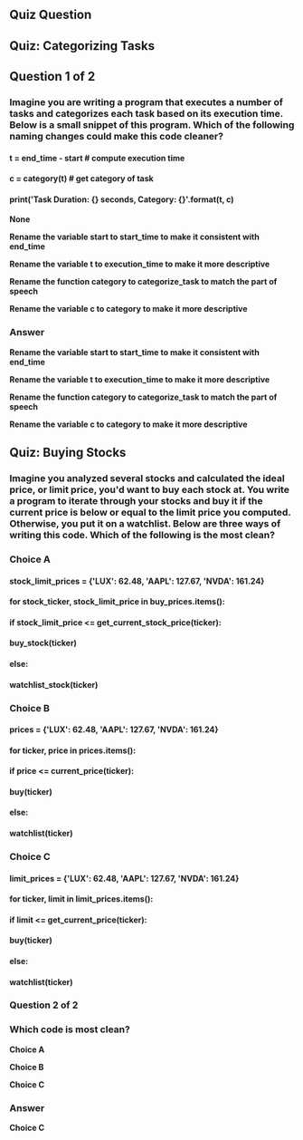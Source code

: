 ## Quiz Question

## Quiz: Categorizing Tasks

## Question 1 of 2

### Imagine you are writing a program that executes a number of tasks and categorizes each task based on its execution time. Below is a small snippet of this program. Which of the following naming changes could make this code cleaner?

#### t = end_time - start  # compute execution time
#### c = category(t)  # get category of task
#### print('Task Duration: {} seconds, Category: {}'.format(t, c)

**None**

**Rename the variable start to start_time to make it consistent with end_time**

**Rename the variable t to execution_time to make it more descriptive**

**Rename the function category to categorize_task to match the part of speech**

**Rename the variable c to category to make it more descriptive**

### Answer

**Rename the variable start to start_time to make it consistent with end_time**

**Rename the variable t to execution_time to make it more descriptive**

**Rename the function category to categorize_task to match the part of speech**

**Rename the variable c to category to make it more descriptive**

## Quiz: Buying Stocks

### Imagine you analyzed several stocks and calculated the ideal price, or limit price, you'd want to buy each stock at. You write a program to iterate through your stocks and buy it if the current price is below or equal to the limit price you computed. Otherwise, you put it on a watchlist. Below are three ways of writing this code. Which of the following is the most clean?

### Choice A
#### stock_limit_prices = {'LUX': 62.48, 'AAPL': 127.67, 'NVDA': 161.24}
#### for stock_ticker, stock_limit_price in buy_prices.items():
####    if stock_limit_price <= get_current_stock_price(ticker):
####        buy_stock(ticker)
####    else:
####        watchlist_stock(ticker)

### Choice B
#### prices = {'LUX': 62.48, 'AAPL': 127.67, 'NVDA': 161.24}
#### for ticker, price in prices.items():
####    if price <= current_price(ticker):
####        buy(ticker)
####    else:
####        watchlist(ticker)

### Choice C
#### limit_prices = {'LUX': 62.48, 'AAPL': 127.67, 'NVDA': 161.24}
#### for ticker, limit in limit_prices.items():
####    if limit <= get_current_price(ticker):
####        buy(ticker)
####    else:
####        watchlist(ticker)

### Question 2 of 2

### Which code is most clean?

**Choice A**

**Choice B**

**Choice C**

### Answer

**Choice C**
